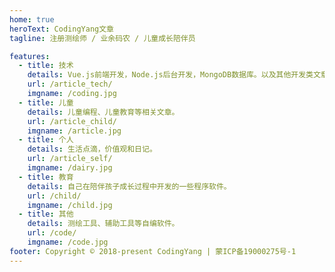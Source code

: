 ```yaml
---
home: true
heroText: CodingYang文章
tagline: 注册测绘师 / 业余码农 / 儿童成长陪伴员

features:
  - title: 技术
    details: Vue.js前端开发，Node.js后台开发，MongoDB数据库。以及其他开发类文章
    url: /article_tech/
    imgname: /coding.jpg
  - title: 儿童
    details: 儿童编程、儿童教育等相关文章。
    url: /article_child/
    imgname: /article.jpg
  - title: 个人
    details: 生活点滴，价值观和日记。
    url: /article_self/
    imgname: /dairy.jpg
  - title: 教育
    details: 自己在陪伴孩子成长过程中开发的一些程序软件。
    url: /child/
    imgname: /child.jpg
  - title: 其他
    details: 测绘工具、辅助工具等自编软件。
    url: /code/
    imgname: /code.jpg
footer: Copyright © 2018-present CodingYang | 蒙ICP备19000275号-1
---
```

